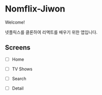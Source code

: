 # Nomflix-Jiwon

Welcome!

넷플릭스를 클론하여 리액트를 배우기 위한 앱입니다.

## Screens

 - [ ] Home
 - [ ] TV Shows
 - [ ] Search
 - [ ] Detail
 